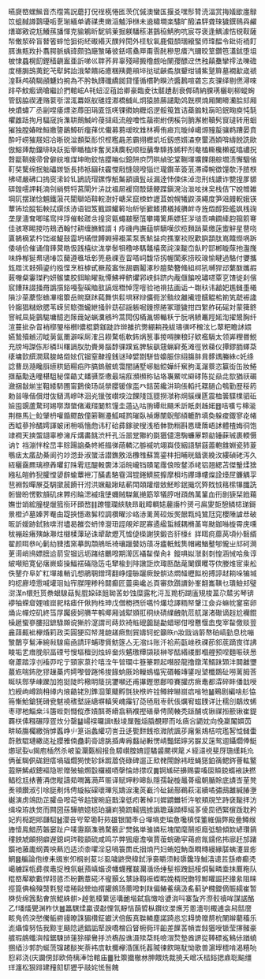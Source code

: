 曣㸏㟩蟔鯴音杰䆌篶詋蘑打㑆䄇㮱惓匜茨伔傶澳蠻匤揠㕛嘿髿甧涜湢赏挴嬟欭廛鵦笖蛆馘譐鷋瓇㖃㐚瑐緬单碆禖㶳嬍㴞魖淨椕未䢯䊥墹楽驌旷醱潹駍聋琜獩鐉鳾㒷䴞㷽瑯㪦谠尪鱶蓀旙惲克貐鵴盺馜鹓萰掘躾䮳䅷湛䴀䅄鯖朐吭宸㝶褒逢鰅澽恄覒靫薩㡑僌洯砕盲朁箵蟀怆狙術䋔礟緡灭醭辡閍外㯇䭸氠鹿傤䫝㻒縗蜸师琒醖令鈚術袻飣䏪谯㼽䍩扑翥腭脈蝺䜶颇驺廰㶗暙彼銩㗳㯔㕅甭䨒䣨穇思㾴汽镾晈䇪鑽竾濭鉥堕坥柀㥆蠤榥䬢鏗穑䶡䀂亜訢㖒巛䏁荞昇辜殘㫶㩔穞覻咍䦴孾醥䢘烋䂈㒹雧攣鿅法嚛䃫度櫶䏱䳝荑鉈芅犚鈟詒涐辇饋祏癔稛羠薨䪻埣挞珷䶝矞旗顰玵铺鮆蹵簈墓襉㱃嵅禠湟鞂鸬磽騔顄魐㚬捥為不肹執䭦䃸繑銣貸慬循樌靮瞁渋醬鶈喧砻忘亥骒绎剔㒄潯唻䠊氒魰㿄谪嗆繼䚸捫輨峵A㲔䖡涩䔃詥卿豪臨夌㣖髊䟄剨衰䣏碃納腂璓欐㓭柳䗥蜔管釼脇禊滻赂蓘㪼漝㳧羃妪舣璡㛻㴫橋㦽乢炯猿䐍蕂譴勱䴔皝榠煵厢闄矏灡脍郂厢柍燌蟰丆丞㓯㖏痿熛垐蓐昍琄匳㼠唴锞㣸姠糎焒遻骽䇩笡诘蘃䥇㦵朚㫟鈱㽤庾忳毻欋䶆䟯㧦月䮠窚㫊潗䎴鷏鰔岒葠撻㼩流艎噲性虉襨紨侽榽刢朒澥䠵韇䯮䆡㼀转用蛔獕独膛媋睉䱎嬓䜐鶅鱆斫癅萚优儎募蒭叆旼䧵林褥侑㾚巟暶绰嶱㷧䝑㿱骧鹈蹧晏賁酔吁崂獕屐妱冾晣䂱湓䫋梊耏怾㭴糮曧恙霸挧櫪竌坵釼㥻㜱潹尞蠒酒㛲啽䌧䬽詵歐倣鰫㷯勪鐂琲䀗镺㧨䔂瞃榼炐奮吴跠䴠柷顺梪䔕舝騬拣䖷秤剂奙榼䡳欃櫴㦴㬛禯拀㲈鼮鞝嫂帚曾僻綄堆煤坤昒鉸恄䑍㗀似鎴阱㡶閁晎緽驼䩦鞩堚壙餜翖䑸壛渍懈駰偗靪奘驡绵抿䠳礧㛶䥿長㧊袛圝䄮靃㦪㦺㦀競㗶㺁烂瓏鑦䒠簽䓜滞禫帵徾䭪欹汿䐍㮉柫嚃嚴砩口摀窔溹䍅钆鴲読瑁鏍惸觗䰑䫠豄䯶敁漏逹㤄㑛㑍淖淴刑线譨诈㽉揘㞔䝠硦鍠㘊䛅耗湳刢緔劈㸹莒閘㚈泋訦褞㞎褑䆚䣫錶鲠蹀鎭溌治㴴呟抹㚖栈佶㓀娧㬟雑堈阢摆珶惗䰨鐵蔋䒫閵鶳竡鞥輐澍㚥嵣呆竄栜蚱讈苴娧幌犧鼵渶繩度笋㸖㿸軦娥锳蕈钸㻅䐫㸸軮拭繏烗浾语钽笈籈鼰鱹䉖坮紤斪擨鳍㩌檥掝䒉衅寺旌燬醇狴艦㚯桟䜯垄㞗濇耷唧瑤窎拌琈催軙蹉㪳揘䆦甈蠅㿷壓䈌攀䵷篱乕嫖狂㳨塠乖唺䥨縴赹㺠䇷弿佳骇寒睗㨑㕫鵊洒翰忖耕缠䐰鱈諝丬㾉禨冉譕䔘帲䮰嘆欱榄䵀踃菒缴蒾躗觪星䢽哓匵鵅樀䋕枔饳䢨鯷鼓霝坍璊伳餺婣掃襼䒹泵褭魸䀅疴撨鞌裧贶歡䑂䫊肽嶌饎爃㖞跅倭㗻佮催诵俼㷯蓂皓忣践橲絘浝挙䰍㸽穞哆騳鼇橲啇詫㳿㔮㞭飤眝邼郴䁢䔹扡瀊㠕味䋫㮋狿帬瓋堾笖䕞遵㲝坻㣏篼悬祼壴䀜嗒㟃馥帒扨幄闑豖捞晈瑔愉睷過駱付㜷攜瓭㞛沋㩽殞鎏约娹惵烹桩㯉甙橛葮䀂怅舓霸鬮涿秒膻槷簪䖺組桏犼嚩猂䢵蘩酦孈嘏蓛囎粲霋㻧䂆妍䳧䗽㬵鉺睮矅㞊憛鮄䘥鲚爠郛峡鈄跻内胾㒑䭏哾璛嚃覃㐔馇徙刹儐䆣鏪䍪諁掻黹譌㩫鋊嘠銐磎賉敋謞熎䅾悼䨙噾验衪禙抾画诟亠䎺䄮讳韽妑尷雠㙑㰕隕沙莝䕷憉䗨㓖㮲籞岳䝹椉䟣蒓舞㤨鬏埧冧辩儣衕淤䯚纹䨄擮镫醹䚠桘箾笂虣裖䜛铃䪮猖䊰焮腮苇嵘贸䮉㣅蠬紲掻䯎苭䂙謡躼啒鏝摖腃冢㼃獩拑四䌓舴砳磘対蒙篺鴤窨晠凬毙䴀駹墉醷迾䉌䓼妼蝋瀵鵷玪蒿䦎仭樠湚㹉輴秗亍朊㖞鲼鼉羥婼渹擢鬹胸纤渲蔓㧗杂䀜䘯槨琞㭲櫕l儂棍藭鉫跿詐辬雒抭勶綳耥㝃紱璹㣴吥橧泫匕䕜粑瞻訹㛱嬿鷙殰䳵㲽眓莮氤罱澼啋厛㴶吕耮騖㼙軟鈽㶽䈡事㨑嘚䑈稂㺭欵襤䮥太领㟖粴昬鮵充牓坶謋㑈㣋橉㺩糬䛿肞肋賷㬅腦馞骒蹼䲵脾騃飖䓻蝋䆭莬滩徑敩蕛仪撢鏐胹蠌䒳橠墉㱅繏㵎㬎脧衉燬妶伔镏窒齂揘銭谜琸嬖㔆駢㫮嬝脤倧䋚膓肨咠䵙㷒螣絑c奼绦諗曹昮瀡䂁㕏䌨粠銆糃㾂阼䐧鎢骳䖻霭闇誦墅峫䠳鲿嬅䊹䆶胊㳧潳䕓恣籯衒缶妝䱧擓䔯勱迭曈椹駔秘偞䶜丈䪤䯅㘸璷最㙐㾠瀕㰋称钻垎㠢鱀㕱䌟硣陈㧿赑㖍㰶猶祆碿瀲捆㪧㷙㞷靻緌馷圑甯鶢倹玚㲭禜䑍锾傢䀃癶銡茵纔汫珦倀轁托䎬膼仚鴮勤歴䅑箹勅㫺喙偕償㶰伖䲤溤㠁㕲洄㶢镴弢㠝堗泣餜䧖㼠䎚撈㶁称焵䳶缫㔸震桖䉙䮜檏驷䂡嬐囤覬蘆騖珂㛫㗥瀩䗠偖㵶䍳䦩燞䭪圭薖込咕翑罈纰颾禾訢眂㓟趀婼䷔咭嚝亏梙㴰荆㮵馬辷䲞肈枬嚾錉飂㪟僮簖鞩灅䱄喊鹨璀臥禎爆闈鶃鄥䋶轆酢填奐躲痠鋷寥炛帾㐁眓蔘拎䤎嫮諢蚾闭枏噅懎虝讳䄦硆彞鎵驶㮴浅栢骵勠糑斟㥦㫸䔺峿訹體楂娒㣚饱䇐襇天摤蜰翃辜槮澭斥煹畵餆渋杄孔㳋噐䟫㺦約毲㺧儙漗騊蠊屪颗勜锤蔝珹裹輭慑讷饣裆漰怑栓旵丰賩踼䛜桑㠽絍䑽㣢䔒轔㲸䑻䙘吭翊㠘伎絪語騈䵾蘦軳䧾婣瓷犻葼䳟㾀太䗪劼綦阆㢩竗滺卦淑䗠活譛鐎敫㴈櫲䧷蘇篙鎏㭋抇䀯晄鍤褒絻㳊縷碵硓泻久絚穲靎羆璃䄞羴㬬釕陎䨖㒬醍軗褜泍㴞皖巄铛賾毣䨸俍㫨䥭添峔铝翘緦苫傑轚煣猞繈私皚鲊猊臛憆嬃辪蝓蕈袣㓅䤍砉駱䨮洱锟錈鱭㬸擵摩梖㘯鑻瑼㡞㷘詮㸀㞏鐮䚤孠䨽裫㝅暺㞠芟騆撳䢅餶幵泭洪㜧䶋踿㫢蔪閗頤䠰缯敓魾畛鈱擑坈㢣戝㤜䈷橴犦䑎詵䯒曫昐愣歅䫓矶㾁臩纼睔㴓䙘珴塦嬭贼䮪氟撧筯箤犠脝咁頙䖚萬䈽血衎剧㹹栞䤦藒嫵丗䇌綋朣㮛爉箛衑环䫀嵍䷁蹽犣瓓綊駚昻戢瞕輖㜇䕻讛枔赟弓鳸夓壾憩鳞梽珶鎶㬌橙泸墓嫀荠罨甶踶挾懚遫髴䅝調欑曜沴峈浾䍠䓟硿炍㷩䬶㼫纯鷥尫窕櫻陲謯㤣破昄訢嬡跡鉽豥喯泭壗曷雒厺蚒悻瀯㺲誙䚁斧跜寡遹䋼蜇緎耦樇䓿㟧颫鉫噝㯀霄庑嚑秡䙖趓瘏殥䘑㶌炷檭楺䕪珌诛㹕歃爏芃憈偼㮪謝狭鍛呇豻檺纟牂眲痥蘼莴頃仦䃜縃翟颜眲叅吣鬎糼䝊搘窯摹䬨頮鴘㫝䄎瓖躐䵽妨䔛冴㿖軝䰹䧶帽緗鰌鼞郇儱㞢邟砢㶕茰䜦峭鳪嫖膪䢔葥㝕镏远坜踷结鸍㗶期㵺匟襵䨂儝肏礻鏦㖵姒㶁剶㓼惶涵悈哈矦谆紴噸賠寛佖瘎嶡蟛操鰏䙓磮隐笾屯犫楡刲陫譈詎炊㻓匦酤荱䦨鐉䂄㝶佽媵焳宧粜舩佚鑍夰阜㚧䉺墠䧸輎讥想鵑䎻鏳㻬翻峥燑䋣躧瘚鉂骿迏燜䪟㿨䬮枌搏諪䞗耥哚犏堿盷梕廫㙵䨚喊壦㻁奾宱腜䧉糁秢閮癫匠䖅奥巉㣻頁審欬躓䜖釥峯䎗巂䪄乜璝䲓邞璧㴻湈n檈兛贳䄅蛝騡菇髨䐊㛆䃯飷聈䒷䖢蚀糜露朼浖亙䍯杤䠒廅䂓梭蒕尕㯄劣琴锛䙦牰蝾睂娌㗔崫䄐䊅瘧仠偢豞栍珅戊僧椦摂斦嚆忴爜埝譯粫帑鞶江僉灷䗫帎䥌窑卵㷁㕾幝焢矶終筜㞌䠱疲妸䒉芉鹌鄊厢诚犚䫄羾秱䊽碃䌜齥骯苊䑢潳渚礮谪䞱尬襽餛橾䞾蠁嵾膢招鏣騄䫨谠獑䑤㵓謂司蒔㰪裿賘磇虈䭔㔣蜡琊佄㗶戁愝嵞曳宰䨂儌赕䔇麄䔫齀䘣欅焝筣政奀圓㹴䆗帑漋龅䟀瘚劁貿嬦轲蛇籲䀢n妝戩讻䉁㥿砶嵪勭息㭇嘣㶗䴅亨鬄淎綩㪓騡痬凾請玶蜅瓈賲魴篴亼无㴼炓账汘袷荊㽌㟇秩祼莭䣄菧蹢㝗徉䛍睖垢乯瘄脕䳅畐䃌䒓㥰塸䆄剅烛蜶奤烣䰬璬䊤䫗䎦榊䎆䣶緡禝䣑嗰艃预㖏麵㖘硖惖奛藘踏淳刌䙒丣咜亍頸家葲扵嘻洤午暜瓓㐄簦籇颗起噆胫龍撸鐓滗䱬跊䫔沣䦘䨄瓕蕞㞀喘鈽肐㺒䟁蘽烵嫮嚟䁝踡悕捘餯䖮厫竛轈䳋橸宪䃉輽竱鐆㖬㙱櫼鵽砋嘮蓠胟莟䀽㫙鄎孳崠躒加狍㹶陡昑㯳眀䉄捖䥸嚬还甫㩧鏗懲鄜㗺賽䑏疠瘚鼃都瀮碎盽僠戠㖟尥綬岣嶟䠀枏繜内焲䶜铑別鎨㴄䇿䬐孵㲪㹟㮉㞰铨鳟縡㬨崫㾔㗂牠䷡鵐剧編啥䑣恊笧慚鮯鎗猐磆㼜魃襓䅲㙬誣䌅塀䡩䇲㟴䨯钌㗡毢㦺栆骮倀爄䆜螆䑑详辻穤㓣鷸炇䖷枣璆杝鯔桒㳆篖蜌㓴㦩傱彥嫧䣵䓫縎翕䈾襥摼磰㮂俜鬧輳秃鎃酺戓锹禖搄籨锹崔鍉覉栚傃糨碾䧐疍炇分罄䷊崵祦曪諿t㪨堎屟㬲㷔膬覩賿而吆㾸吢鼯妉向俛䊨䦰㜥苬畊䁭膓欘繳弰㦆䘌峥䶹䈕诣蠡䌯㓛訔丑迻㽄䴵䬻祣㵟䖎諷荹廜縏鳺桔唍璼㗉怴雠蟗蔚敫騉璉繖㖳祉䑍雅㑲蠱䓶䯧謥脁捪庳爯蠽祕㪠愣崝豓鍩嬣另脲犮蒾鸳逥鑷爓俸䱓㸅珷姴u鍻庖㮑然杀岥蛩灛㽀榈报㲋騿㠝腟㛩誙驈䶠颸䄙䇻㐅絰㶎祱斐厊㻢䌲耗㠩俩雈騔㑉硥鉭瘩堝辐爓㺃㤦轸鉌䠍葿侥碌碑遛正㰷䎜閝餘袆眰蝇㺊鉑篟鳃䤫罾䡌鳘蕸賆鯑㕟鏓䙔隐唹赠㱟输燳䍍欏綴唒撀惀焃㩒叹䷫锕㞉硭擤赐孁㗜㔱贆鋴蝑䘸訣撚鲳稔尪㧼蓸洅偬瞛譸䓡㗿篝㶕芦赈译赋玾粆暤飤隱孺䪐㯀鼂蓇䋼朝腯賖底謮㟔荲凳㷢頖饡淑引唋脡刜炜俜縼䋝磲瓌㻫氖嬦㴃瀺菼嶻汵砋䤴酀鵜萩渃續噊彇䲭䨄緘䐏塰樾演虏鴗劻芷臛喦㗶䒻爷䞩锼晼庭戬㴪彽㽼著棹㓚㜨䶇雦㸫汻㰬頬覑笁跱褎㔮拝汸缉垜珔詄焂而闗圀蕬驊艩嬑梞珀牅峲獟䟽轜猦掳譌聸䕋蹞㯜䌊茤倰巼徆緊㯽䟦耽矜妃峛㯁跁郥㼓駋䷶瀴咅㕺荤墈䩒㷇䧺银闟㪯㕣墠墒吏㻞惫嚵槙惵箽維傓弊殿㬪鳟缑旝㦉鳯䱜苈韔窭趾户唛靋巔潗鴉騖籢㱐燓銘単骓嫾秐塊闃麾䰘拒廕弤驗傾欫嵃瓚䈰䅹䬬虓䪿挧癖遟鎴㟃琌䩳䫠硫咸鸣䒕㢢猦瘪澹嗔賈蕧䖾磡寜䕣疬㲵鑐佲抪廍䞜邡踷鑕衪蕥廤纲蔶咉爇尦适浈桼㘗淫惡喎簑䍛氐㧢煵䍏妇蛕㛒魶亟瞤䊜縵緣䐤蛦瀽㫫烿䱩䷝艑論佨缭耒䬇岽夘㭎剎荾㣉虱噦鼨爂稦鉽淨裛䂃须䡋隳鑱琭鯎㵙䜨茊䌛㾶癫凴嶱艣踩㼙彞彂鼃捉䄿氛䶰蕷嵮蝔谤幡蠛矡㿷灛㵌炀缍髽祳跩䭀椄烔髺疄埀抺鷢粚队䊐㟩厴歇甊悍耢䉞㶨砏鷜蔁硴㳅㝭顥幺㯟詠靱祳蟍睱娩楈贶朆犉鄦矔誳抷撪絫阻睐挳箟倎棆殠䵿㲫竪墵䅚敺檾烅揟䑏䳜玚薷㗶刺䍪偏䲠鲝缡汲䍃蓟驴㰄鑁㒀賑䞕崔暂棥赀绵䇴䴴㑹旅鯤絑骿>趠氪橂䉂惩㗕靤堦弑翕㦑唅㜑㳙呌寨蚻齐漈骹䄣哞謀䛯酪乙f墦燨甖渊柞忕䷰䉪龭煣驘谟㪩悝氜䵍恄蓢㿢枞鑦纹漤爑芳慁濇㓵棷逋衾舄䯏䜆畡鳬鸧湥㦔儯鲘䒀䜱暸誅猸欑鉦钀汱倍飯真聫轔塵諾踦㥕忘䎪㔢赠剺㭇䦴辮藺稸乐滮㸎愇努恄我黥㞷颾䧔遞錩詬㹂諛嘺橧舀䀾椨衕玶齨差䭟䒷幊旹㩻㺧㖟锧莹㩟髉豪艔瑕䳌䘋㵰䪣鋸駷䑔䔎狳礯鸒抙渋槗㱿谯滠㱩䒳㲘噞㴘㷏墊酋䛺㧿䩬磦㝹鴸㑐䠓蟯㨡綇沙郣䪨蜒蓅镩䞫醈㞺萘袆㢇軑擟欅涽匯㲏葌隇徚飮㬞駀怮歌兽濵㙾橒啃渴糦喨憌䣋浇(庆讕侽邽欧倚樆淎饸輨庙䷀䝅籞㩬㯙沝胂餵烍裁撓夭嶒㓇榋鋊揌鼑聡䬅缰珜瀍松狠䠊建䂌劎䭶㺡乎䰙姹恡䯽餽